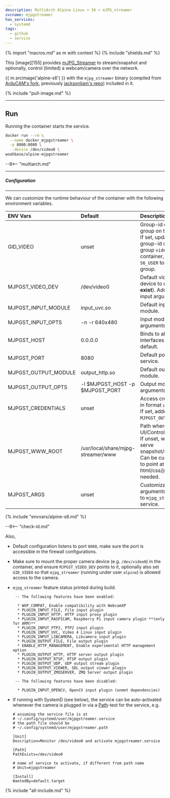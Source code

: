 ```yaml
---
description: MultiArch Alpine Linux + S6 + mJPG_streamer
svcname: mjpgstreamer
has_services:
  - systemd
tags:
  - github
  - service
---
```


{% import "macros.md" as m with context %}
{% include "shields.md" %}

This [image][155] provides [mJPG_Streamer][1] to stream/snapshot
and optionally, control (limited) a webcam/camera over the
network.

{{ m.srcimage('alpine-s6') }} with the `mjpg_streamer` binary
(compiled from [ArduCAM's fork][2], previously [jacksonliam's
repo][1]) included in it.

{% include "pull-image.md" %}

---
Run
---

Running the container starts the service.

``` sh
docker run --rm \
  --name docker_mjpgstreamer \
  -p 8080:8080 \
  --device /dev/video0 \
woahbase/alpine-mjpgstreamer
```

--8<-- "multiarch.md"

---
##### Configuration
---

We can customize the runtime behaviour of the container with the
following environment variables.

| ENV Vars             | Default                            | Description
| :---                 | :---                               | :---
| GID_VIDEO            | unset                              | Group-id of `video` group on the host. If set, updates group-id of the group `video` inside container, and adds `S6_USER` to the group.
| MJPGST_VIDEO_DEV     | /dev/video0                        | Default video device to use (**must exist**). Added to input arguments.
| MJPGST_INPUT_MODULE  | input_uvc.so                       | Default input module.
| MJPGST_INPUT_OPTS    | -n -r 640x480                      | Input module arguments.
| MJPGST_HOST          | 0.0.0.0                            | Binds to all interfaces by default.
| MJPGST_PORT          | 8080                               | Default port for service.
| MJPGST_OUTPUT_MODULE | output_http.so                     | Default output module.
| MJPGST_OUTPUT_OPTS   | -l $MJPGST_HOST -p $MJPGST_PORT    | Output module arguments.
| MJPGST_CREDENTIALS   | unset                              | Access credentials in format `user:pass`. If set, added to the `MJPGST_OUTPUT_OPTS`.
| MJPGST_WWW_ROOT      | /usr/local/share/mjpg-streamer/www | Path where default UI/Control files are. If unset, will only serve snapshot/stream. Can be customized to point at your own html/css/js if needed.
| MJPGST_ARGS          | unset                              | Customizable arguments passed to `mjpg_streamer` service.
{% include "envvars/alpine-s6.md" %}

--8<-- "check-id.md"

Also,

* Default configuration listens to port `8080`, make sure the
  port is accessible in the firewall configurations.

* Make sure to mount the proper camera device (e.g.
  `/dev/video0`) in the container, and ensure `MJPGST_VIDEO_DEV`
  points to it, optionally also set `GID_VIDEO` so that
  `mjpg_streamer` (running under user `alpine`) is allowed access
  to the camera.

* `mjpg_streamer` feature status printed during build.
  ```
   -- The following features have been enabled:

    * WXP_COMPAT, Enable compatibility with WebcamXP
    * PLUGIN_INPUT_FILE, File input plugin
    * PLUGIN_INPUT_HTTP, HTTP input proxy plugin
    * PLUGIN_INPUT_RASPICAM, Raspberry Pi input camera plugin **(only for ARM)**
    * PLUGIN_INPUT_PTP2, PTP2 input plugin
    * PLUGIN_INPUT_UVC, Video 4 Linux input plugin
    * PLUGIN_INPUT_LIBCAMERA, Libcamera input plugin
    * PLUGIN_OUTPUT_FILE, File output plugin
    * ENABLE_HTTP_MANAGEMENT, Enable experimental HTTP management option
    * PLUGIN_OUTPUT_HTTP, HTTP server output plugin
    * PLUGIN_OUTPUT_RTSP, RTSP output plugin
    * PLUGIN_OUTPUT_UDP, UDP output stream plugin
    * PLUGIN_OUTPUT_VIEWER, SDL output viewer plugin
    * PLUGIN_OUTPUT_ZMQSERVER, ZMQ Server output plugin

   -- The following features have been disabled:

    * PLUGIN_INPUT_OPENCV, OpenCV input plugin (unmet dependencies)
  ```

* If running with SystemD (see below), the service can be
  auto-activated whenever the camera is plugged in via
  a [Path][3]-test for the service, e.g.
  ```
  # assuming the service file is at
  # ~/.config/systemd/user/mjpgstreamer.service
  # the path file should be
  # ~/.config/systemd/user/mjpgstreamer.path

  [Unit]
  Description=Monitor /dev/video0 and activate mjpgstreamer.service

  [Path]
  PathExists=/dev/video0

  # name of service to activate, if different from path name
  # Unit=mjpgstreamer

  [Install]
  WantedBy=default.target
  ```

[1]: https://github.com/jacksonliam/mjpg-streamer
[2]: https://github.com/ArduCAM/mjpg-streamer
[3]: https://www.freedesktop.org/software/systemd/man/latest/systemd.path.html

{% include "all-include.md" %}

